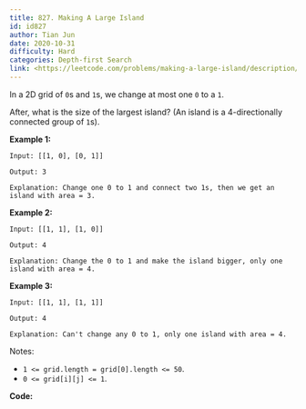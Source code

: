 ```yaml
---
title: 827. Making A Large Island
id: id827
author: Tian Jun
date: 2020-10-31
difficulty: Hard
categories: Depth-first Search
link: <https://leetcode.com/problems/making-a-large-island/description/>
---
```


In a 2D grid of `0`s and `1`s, we change at most one `0` to a `1`.

After, what is the size of the largest island? (An island is a 4-directionally
connected group of `1`s).

**Example 1:**
            
	Input: [[1, 0], [0, 1]]    
	Output: 3    
	Explanation: Change one 0 to 1 and connect two 1s, then we get an island with area = 3.    

**Example 2:**
            
	Input: [[1, 1], [1, 0]]    
	Output: 4    
	Explanation: Change the 0 to 1 and make the island bigger, only one island with area = 4.

**Example 3:**
            
	Input: [[1, 1], [1, 1]]    
	Output: 4    
	Explanation: Can't change any 0 to 1, only one island with area = 4.



Notes:

  * `1 <= grid.length = grid[0].length <= 50`.
  * `0 <= grid[i][j] <= 1`.




**Code:**
